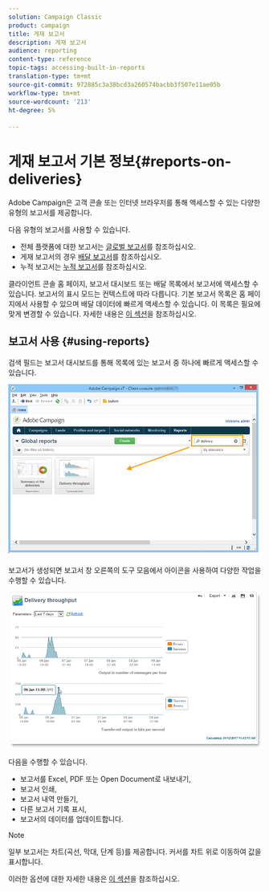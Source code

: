 ```yaml
---
solution: Campaign Classic
product: campaign
title: 게재 보고서
description: 게재 보고서
audience: reporting
content-type: reference
topic-tags: accessing-built-in-reports
translation-type: tm+mt
source-git-commit: 972885c3a38bcd3a260574bacbb3f507e11ae05b
workflow-type: tm+mt
source-wordcount: '213'
ht-degree: 5%

---
```



# 게재 보고서 기본 정보{#reports-on-deliveries}

Adobe Campaign은 고객 콘솔 또는 인터넷 브라우저를 통해 액세스할 수 있는 다양한 유형의 보고서를 제공합니다.

다음 유형의 보고서를 사용할 수 있습니다.

* 전체 플랫폼에 대한 보고서는 [글로벌 보고서](../../reporting/using/global-reports.md)를 참조하십시오.
* 게재 보고서의 경우 [배달 보고서](../../reporting/using/delivery-reports.md)를 참조하십시오.
* 누적 보고서는 [누적 보고서](../../reporting/using/cumulative-reports.md)를 참조하십시오.

클라이언트 콘솔 홈 페이지, 보고서 대시보드 또는 배달 목록에서 보고서에 액세스할 수 있습니다. 보고서의 표시 모드는 컨텍스트에 따라 다릅니다. 기본 보고서 목록은 홈 페이지에서 사용할 수 있으며 배달 데이터에 빠르게 액세스할 수 있습니다. 이 목록은 필요에 맞게 변경할 수 있습니다. 자세한 내용은 [이 섹션](../../reporting/using/about-reports-creation-in-campaign.md)을 참조하십시오.

## 보고서 사용 {#using-reports}

검색 필드는 보고서 대시보드를 통해 목록에 있는 보고서 중 하나에 빠르게 액세스할 수 있습니다.

![](assets/s_ncs_user_report_searchfield.png)

보고서가 생성되면 보고서 창 오른쪽의 도구 모음에서 아이콘을 사용하여 다양한 작업을 수행할 수 있습니다.

![](assets/s_ncs_user_report_toolbar.png)

다음을 수행할 수 있습니다.

* 보고서를 Excel, PDF 또는 Open Document로 내보내기,
* 보고서 인쇄,
* 보고서 내역 만들기,
* 다른 보고서 기록 표시,
* 보고서의 데이터를 업데이트합니다.

>[!NOTE]
>
>일부 보고서는 차트(곡선, 막대, 단계 등)를 제공합니다. 커서를 차트 위로 이동하여 값을 표시합니다.

이러한 옵션에 대한 자세한 내용은 [이 섹션](../../reporting/using/about-adobe-campaign-reporting-tools.md)을 참조하십시오.
